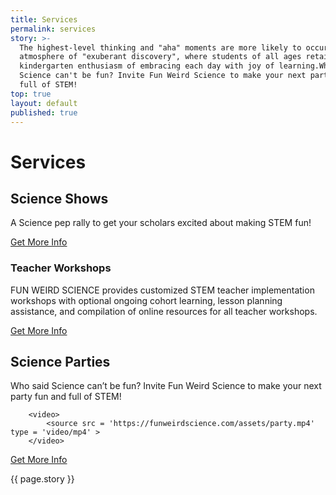 ```yaml
---
title: Services
permalink: services
story: >-
  The highest-level thinking and "aha" moments are more likely to occur in an
  atmosphere of "exuberant discovery", where students of all ages retain that
  kindergarten enthusiasm of embracing each day with joy of learning.Who said
  Science can't be fun? Invite Fun Weird Science to make your next party fun and
  full of STEM!
top: true
layout: default
published: true
---
```


<div class = 'fulls shows'>
<div class = 'flex-in overlay'>
<h1>Services</h1>
</div>
</div>
<div class = 'bright flex-in'>
<div class = 'tripple'>
<h2 id = 'science-shows'>Science Shows</h2>
<p class = 'center'>A Science pep rally to get your scholars excited about making STEM fun!</p>
<a class = 'submit' href = '{{site.baseurl}}/contact'>Get More Info</a>
</div>
</div>
<div class = 'dull flex-in'>
<div class = 'child tripple'>
<h3 id = 'teacher-workshops'>Teacher Workshops</h3>
<p class = 'flex-in'>FUN WEIRD SCIENCE provides customized STEM teacher implementation workshops with optional ongoing cohort learning, lesson planning assistance, and compilation of online resources for all teacher workshops.</p>
<a class = 'submit' href = '{{site.baseurl}}/contact'>Get More Info</a>
</div>
</div>
<div class = 'bright flex-in'>
<div class = 'tripple'>
<h2 id = 'science-parties'>Science Parties</h2>
<p class = 'center'>Who said Science can’t be fun? Invite Fun Weird Science to make your next party fun and full of STEM!</p>
<div class = 'film'>
 

        <video>
            <source src = 'https://funweirdscience.com/assets/party.mp4' type = 'video/mp4' >
        </video>
        
</div>
<a class = 'submit' href = '{{site.baseurl}}/contact'>Get More Info</a>
</div>
</div>
<div class = 'bright flex-in'>
<p class = 'banner center'> <i class = 'icon icon-opens' aria-hidden = 'true'></i>{{ page.story }}<i class = 'icon icon-closes' aria-hidden = 'true'></i></p>
</div>
